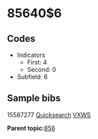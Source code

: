# 85640$6

## Codes

-   Indicators
    -   First: 4
    -   Second: 0
-   Subfield: 6

## Sample bibs

15587277 [Quicksearch](https://search.library.yale.edu/catalog/15587277) [VXWS](http://prodorbis.library.yale.edu:7014/vxws/GetHoldingsService?bibId=15587277)

**Parent topic:**[856](../../tags/856/856.md)

